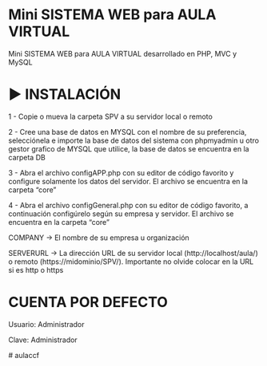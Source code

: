 # Mini SISTEMA WEB para AULA VIRTUAL
Mini SISTEMA WEB para AULA VIRTUAL desarrollado en PHP, MVC y MySQL

# ▶️ INSTALACIÓN
<p>1 - Copie o mueva la carpeta SPV a su servidor local o remoto</p>
<p>2 - Cree una base de datos en MYSQL con el nombre de su preferencia, 
selecciónela e importe la base de datos del sistema con phpmyadmin u otro gestor grafico de MYSQL que utilice, la base de datos se encuentra en la carpeta DB</p>
<p>3 - Abra el archivo configAPP.php con su editor de código favorito y configure solamente los datos del servidor. El archivo se encuentra en la carpeta “core”</p>
<p>4 - Abra el archivo configGeneral.php con su editor de código favorito, a continuación configúrelo según su empresa y servidor. El archivo se encuentra en la carpeta “core”</p>
<p>COMPANY -> El nombre de su empresa u organización
</p>
<p>SERVERURL -> La dirección URL de su servidor local (http://localhost/aula/) o remoto (https://midominio/SPV/). 
Importante no olvide colocar en la URL si es http o https</p>

# CUENTA POR DEFECTO
<p>Usuario: Administrador</p>
<p>Clave: Administrador</p>
#   a u l a c c f  
 